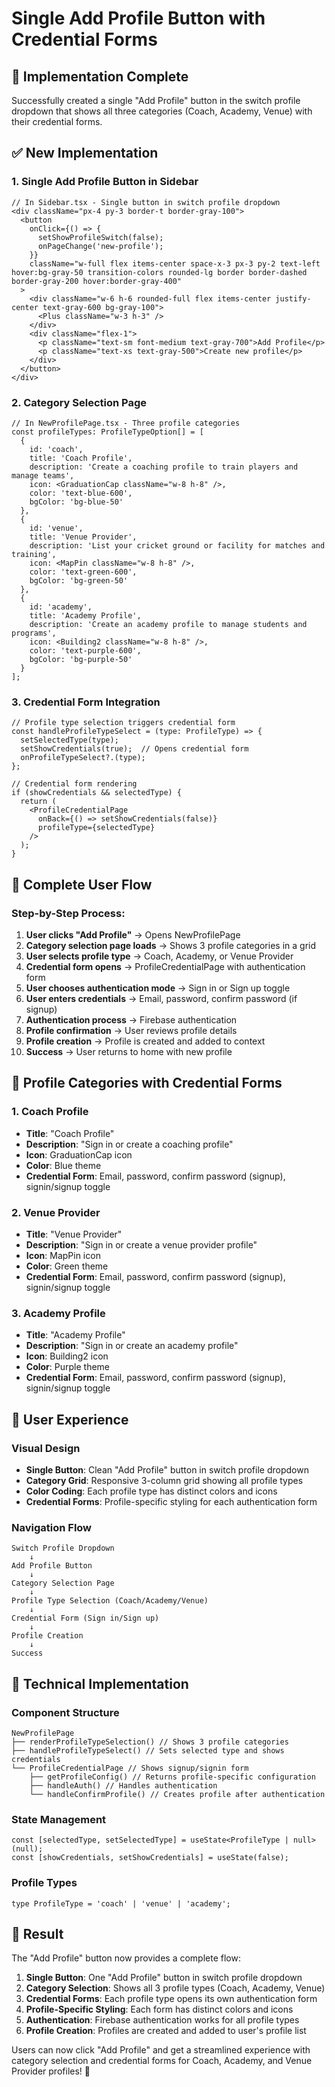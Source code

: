 # Single Add Profile Button with Credential Forms

## 🎯 **Implementation Complete**

Successfully created a single "Add Profile" button in the switch profile dropdown that shows all three categories (Coach, Academy, Venue) with their credential forms.

## ✅ **New Implementation**

### **1. Single Add Profile Button in Sidebar**
```tsx
// In Sidebar.tsx - Single button in switch profile dropdown
<div className="px-4 py-3 border-t border-gray-100">
  <button
    onClick={() => {
      setShowProfileSwitch(false);
      onPageChange('new-profile');
    }}
    className="w-full flex items-center space-x-3 px-3 py-2 text-left hover:bg-gray-50 transition-colors rounded-lg border border-dashed border-gray-200 hover:border-gray-400"
  >
    <div className="w-6 h-6 rounded-full flex items-center justify-center text-gray-600 bg-gray-100">
      <Plus className="w-3 h-3" />
    </div>
    <div className="flex-1">
      <p className="text-sm font-medium text-gray-700">Add Profile</p>
      <p className="text-xs text-gray-500">Create new profile</p>
    </div>
  </button>
</div>
```

### **2. Category Selection Page**
```tsx
// In NewProfilePage.tsx - Three profile categories
const profileTypes: ProfileTypeOption[] = [
  {
    id: 'coach',
    title: 'Coach Profile',
    description: 'Create a coaching profile to train players and manage teams',
    icon: <GraduationCap className="w-8 h-8" />,
    color: 'text-blue-600',
    bgColor: 'bg-blue-50'
  },
  {
    id: 'venue',
    title: 'Venue Provider',
    description: 'List your cricket ground or facility for matches and training',
    icon: <MapPin className="w-8 h-8" />,
    color: 'text-green-600',
    bgColor: 'bg-green-50'
  },
  {
    id: 'academy',
    title: 'Academy Profile',
    description: 'Create an academy profile to manage students and programs',
    icon: <Building2 className="w-8 h-8" />,
    color: 'text-purple-600',
    bgColor: 'bg-purple-50'
  }
];
```

### **3. Credential Form Integration**
```tsx
// Profile type selection triggers credential form
const handleProfileTypeSelect = (type: ProfileType) => {
  setSelectedType(type);
  setShowCredentials(true);  // Opens credential form
  onProfileTypeSelect?.(type);
};

// Credential form rendering
if (showCredentials && selectedType) {
  return (
    <ProfileCredentialPage
      onBack={() => setShowCredentials(false)}
      profileType={selectedType}
    />
  );
}
```

## 🚀 **Complete User Flow**

### **Step-by-Step Process:**
1. **User clicks "Add Profile"** → Opens NewProfilePage
2. **Category selection page loads** → Shows 3 profile categories in a grid
3. **User selects profile type** → Coach, Academy, or Venue Provider
4. **Credential form opens** → ProfileCredentialPage with authentication form
5. **User chooses authentication mode** → Sign in or Sign up toggle
6. **User enters credentials** → Email, password, confirm password (if signup)
7. **Authentication process** → Firebase authentication
8. **Profile confirmation** → User reviews profile details
9. **Profile creation** → Profile is created and added to context
10. **Success** → User returns to home with new profile

## 🎨 **Profile Categories with Credential Forms**

### **1. Coach Profile**
- **Title**: "Coach Profile"
- **Description**: "Sign in or create a coaching profile"
- **Icon**: GraduationCap icon
- **Color**: Blue theme
- **Credential Form**: Email, password, confirm password (signup), signin/signup toggle

### **2. Venue Provider**
- **Title**: "Venue Provider"
- **Description**: "Sign in or create a venue provider profile"
- **Icon**: MapPin icon
- **Color**: Green theme
- **Credential Form**: Email, password, confirm password (signup), signin/signup toggle

### **3. Academy Profile**
- **Title**: "Academy Profile"
- **Description**: "Sign in or create an academy profile"
- **Icon**: Building2 icon
- **Color**: Purple theme
- **Credential Form**: Email, password, confirm password (signup), signin/signup toggle

## 📱 **User Experience**

### **Visual Design**
- **Single Button**: Clean "Add Profile" button in switch profile dropdown
- **Category Grid**: Responsive 3-column grid showing all profile types
- **Color Coding**: Each profile type has distinct colors and icons
- **Credential Forms**: Profile-specific styling for each authentication form

### **Navigation Flow**
```
Switch Profile Dropdown
    ↓
Add Profile Button
    ↓
Category Selection Page
    ↓
Profile Type Selection (Coach/Academy/Venue)
    ↓
Credential Form (Sign in/Sign up)
    ↓
Profile Creation
    ↓
Success
```

## 🔧 **Technical Implementation**

### **Component Structure**
```tsx
NewProfilePage
├── renderProfileTypeSelection() // Shows 3 profile categories
├── handleProfileTypeSelect() // Sets selected type and shows credentials
└── ProfileCredentialPage // Shows signup/signin form
    ├── getProfileConfig() // Returns profile-specific configuration
    ├── handleAuth() // Handles authentication
    └── handleConfirmProfile() // Creates profile after authentication
```

### **State Management**
```tsx
const [selectedType, setSelectedType] = useState<ProfileType | null>(null);
const [showCredentials, setShowCredentials] = useState(false);
```

### **Profile Types**
```tsx
type ProfileType = 'coach' | 'venue' | 'academy';
```

## 🎉 **Result**

The "Add Profile" button now provides a complete flow:

1. **Single Button**: One "Add Profile" button in switch profile dropdown
2. **Category Selection**: Shows all 3 profile types (Coach, Academy, Venue)
3. **Credential Forms**: Each profile type opens its own authentication form
4. **Profile-Specific Styling**: Each form has distinct colors and icons
5. **Authentication**: Firebase authentication works for all profile types
6. **Profile Creation**: Profiles are created and added to user's profile list

Users can now click "Add Profile" and get a streamlined experience with category selection and credential forms for Coach, Academy, and Venue Provider profiles! 🎉
